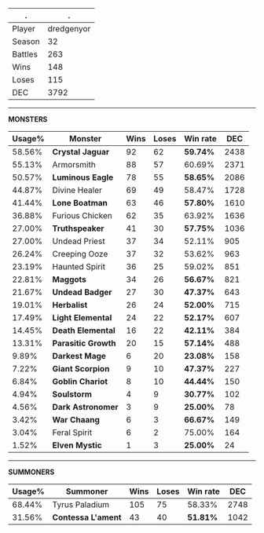 .|.
|-|-
Player|dredgenyor
Season|32
Battles|263
Wins|148
Loses|115
DEC|3792

---
**MONSTERS**

Usage%|Monster|Wins|Loses|Win rate|DEC|
-|-|-|-|-|-|
58.56%|**Crystal Jaguar**|92|62|**59.74%**|2438|
55.13%|Armorsmith|88|57|60.69%|2371|
50.57%|**Luminous Eagle**|78|55|**58.65%**|2086|
44.87%|Divine Healer|69|49|58.47%|1728|
41.44%|**Lone Boatman**|63|46|**57.80%**|1610|
36.88%|Furious Chicken|62|35|63.92%|1636|
27.00%|**Truthspeaker**|41|30|**57.75%**|1036|
27.00%|Undead Priest|37|34|52.11%|905|
26.24%|Creeping Ooze|37|32|53.62%|963|
23.19%|Haunted Spirit|36|25|59.02%|851|
22.81%|**Maggots**|34|26|**56.67%**|821|
21.67%|**Undead Badger**|27|30|**47.37%**|643|
19.01%|**Herbalist**|26|24|**52.00%**|715|
17.49%|**Light Elemental**|24|22|**52.17%**|607|
14.45%|**Death Elemental**|16|22|**42.11%**|384|
13.31%|**Parasitic Growth**|20|15|**57.14%**|488|
9.89%|**Darkest Mage**|6|20|**23.08%**|158|
7.22%|**Giant Scorpion**|9|10|**47.37%**|227|
6.84%|**Goblin Chariot**|8|10|**44.44%**|150|
4.94%|**Soulstorm**|4|9|**30.77%**|102|
4.56%|**Dark Astronomer**|3|9|**25.00%**|78|
3.42%|**War Chaang**|6|3|**66.67%**|149|
3.04%|Feral Spirit|6|2|75.00%|164|
1.52%|**Elven Mystic**|1|3|**25.00%**|24|

---
**SUMMONERS**

Usage%|Summoner|Wins|Loses|Win rate|DEC|
-|-|-|-|-|-|
68.44%|Tyrus Paladium|105|75|58.33%|2748|
31.56%|**Contessa L'ament**|43|40|**51.81%**|1042|
